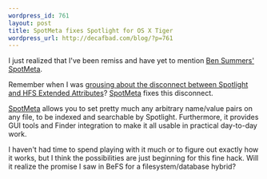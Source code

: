 ```yaml
--- 
wordpress_id: 761
layout: post
title: SpotMeta fixes Spotlight for OS X Tiger
wordpress_url: http://decafbad.com/blog/?p=761
---
```

I just realized that I've been remiss and have yet to mention [Ben Summers' SpotMeta][sm].  

Remember when I was [grousing about the disconnect between Spotlight and HFS Extended Attributes][gr]?  [SpotMeta][sm] fixes this disconnect.  

[SpotMeta][sm] allows you to set pretty much any arbitrary name/value pairs on any file, to be indexed and searchable by Spotlight.  Furthermore, it provides GUI tools and Finder integration to make it all usable in practical day-to-day work.

I haven't had time to spend playing with it much or to figure out exactly how it works, but I think the possibilities are just beginning for this fine hack.  Will it realize the promise I saw in BeFS for a filesystem/database hybrid?

[sm]: http://www.fluffy.co.uk/spotmeta/
[gr]: http://decafbad.com/blog/2005/06/10/blosxom-tiger-and-spotlight

<!-- tags: tiger osx spotlight spotmeta -->
